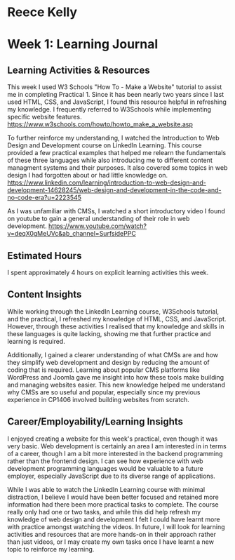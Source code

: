 # Reece Kelly
# Week 1: Learning Journal

## Learning Activities & Resources
This week I used W3 Schools "How To - Make a Website" tutorial to assist me in completing Practical 1. Since it has been nearly two years since I last used HTML, CSS, and JavaScript, I found this resource helpful in refreshing my knowledge. I frequently referred to W3Schools while implementing specific website features.
https://www.w3schools.com/howto/howto_make_a_website.asp

To further reinforce my understanding, I watched the Introduction to Web Design and Development course on LinkedIn Learning. This course provided a few practical examples that helped me relearn the fundamentals of these three languages while also introducing me to different content managment systems and their purposes. It also covered some topics in web design I had forgotten about or had little knowledge on.
https://www.linkedin.com/learning/introduction-to-web-design-and-development-14628245/web-design-and-development-in-the-code-and-no-code-era?u=2223545

As I was unfamiliar with CMSs, I watched a short introductory video I found on youtube to gain a general understanding of their role in web development.
https://www.youtube.com/watch?v=deqX0gMeUVc&ab_channel=SurfsidePPC


## Estimated Hours

I spent approximately 4 hours on explicit learning activities this week.

## Content Insights

While working through the LinkedIn Learning course, W3Schools tutorial, and the practical, I refreshed my knowledge of HTML, CSS, and JavaScript. However, through these activities I realised that my knowledge and skills in these languages is quite lacking, showing me that further practice and learning is required.

Additionally, I gained a clearer understanding of what CMSs are and how they simplify web development and design by reducing the amount of coding that is required. Learning about popular CMS platforms like WordPress and Joomla gave me insight into how these tools make building and managing websites easier. This new knowledge helped me understand why CMSs are so useful and popular, especially since my previous experience in CP1406 involved building websites from scratch.

## Career/Employability/Learning Insights

I enjoyed creating a website for this week's practical, even though it was very basic. Web development is certainly an area I am interested in in terms of a career, though I am a bit more interested in the backend programming rather than the frontend design. 
I can see how experience with web development programming languages would be valuable to a future employer, especially JavaScript due to its diverse range of applications.

While I was able to watch the LinkedIn Learning course with minimal distraction, I believe I would have been better focused and retained more information had there been more practical tasks to complete. The course really only had one or two tasks, and while this did help refresh my knowledge of web design and development I felt I could have learnt more with practice amongst watching the videos. In future, I will look for learning activities and resources that are more hands-on in their approach rather than just videos, or I may create my own tasks once I have learnt a new topic to reinforce my learning.
